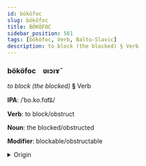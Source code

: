 ```yaml
---
id: bököfoc
slug: bököfoc
title: BÖKÖFOC
sidebar_position: 561
tags: [bököfoc, Verb, Balto-Slavic]
description: to block (the blocked) § Verb
---
```


### bököfoc&emsp;<span kind="abugida">ʋıɔıɤ̄</span>

*to block (the blocked)* **§** Verb

**IPA**: /ˈbo.ko.fɑt͡ɕ/

**Verb**: to block/obstruct

**Noun**: the blocked/obstructed

**Modifier**: blockable/obstructable

<details>
    <summary>Origin</summary>
    Polish blokować /blɔˈkɔ.vat͡ɕ/<br/>
    <em>Balto-Slavic Language Family</em>
</details>